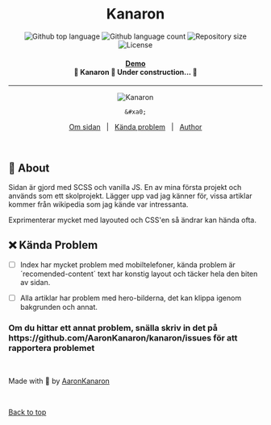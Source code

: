 
<h1 align="center">Kanaron</h1>

<p align="center">

<img alt="Github top language" src="https://img.shields.io/github/languages/top/aaronkanaron/kanaron?color=ff4d54">
	
<img alt="Github language count" src="https://img.shields.io/github/languages/count/aaronkanaron/kanaron?color=ff4d54">

<img alt="Repository size" src="https://img.shields.io/github/repo-size/aaronkanaron/kanaron?color=ff4d54">

<img alt="License" src="https://img.shields.io/github/license/aaronkanaron/kanaron?color=ff4d54">

<!-- <img alt="Github issues" src="https://img.shields.io/github/issues/aaronkanaron/kanaron?color=ff4d54" /> -->

<!-- <img alt="Github forks" src="https://img.shields.io/github/forks/aaronkanaron/kanaron?color=ff4d54" /> -->

<!-- <img alt="Github stars" src="https://img.shields.io/github/stars/aaronkanaron/kanaron?color=ff4d54" /> -->
</p>


<h4 align="center"> 
	<a href="https://aaronkanaron.github.io/kanaron">Demo</a><br>
	🚧  Kanaron 🚀 Under construction...  🚧
</h4> 

<hr>

<div align="center"> 
  	<img src="https://i.imgur.com/7SuUivM.png" alt="Kanaron" />

  	&#xa0;

  
</div>



<p align="center">
  	<a href="#about">Om sidan</a> &#xa0; | &#xa0;
  	<a href="#problems">Kända problem</a> &#xa0; | &#xa0;
  	<a href="https://github.com/AaronKanaron" target="_blank">Author</a>
</p>

<br>

<h2 id="about">📌 About</h2>

Sidan är gjord med SCSS och vanilla JS. En av mina första projekt och används som ett skolprojekt. Lägger upp vad jag känner för, vissa artiklar kommer från wikipedia som jag kände var intressanta. 

Exprimenterar mycket med layouted och CSS'en så ändrar kan hända ofta.

<h2 id="problems"> ❌ Kända Problem </h2>

- [ ] Index har mycket problem med mobiltelefoner, kända problem är ´recomended-content´ text har konstig layout och täcker hela den biten av sidan.

- [ ] Alla artiklar har problem med hero-bilderna, det kan klippa igenom bakgrunden och annat.
<h3> Om du hittar ett annat problem, snälla skriv in det på https://github.com/AaronKanaron/kanaron/issues för att rapportera problemet </h3>

<!-- 
## ✨ Features ##

✔️ Feature 1;\
✔️ Feature 2;\
✔️ Feature 3;

## 🚀 Technologies ##

The following tools were used in this project:

- [Expo](https://expo.io/)
- [Node.js](https://nodejs.org/en/)
- [React](https://pt-br.reactjs.org/)
- [React Native](https://reactnative.dev/)
- [TypeScript](https://www.typescriptlang.org/)

## 🗸 Requirements ##

Before starting 🏁, you need to have [Git](https://git-scm.com) and [Node](https://nodejs.org/en/) installed.

## 🏁 Starting ##

```bash
# Clone this project
$ git clone https://github.com/aaronkanaron/kanaron

# Access
$ cd kanaron

# Install dependencies
$ yarn

# Run the project
$ yarn start

# The server will initialize in the <http://localhost:3000>
``` -->

<!-- ## 📝 License ##

This project is under license from MIT. For more details, see the [LICENSE](LICENSE.md) file.
 -->

&#xa0;


Made with 💩 by <a href="https://github.com/AaronKanaron" target="_blank">AaronKanaron</a>

&#xa0;

<a href="#top">Back to top</a>
